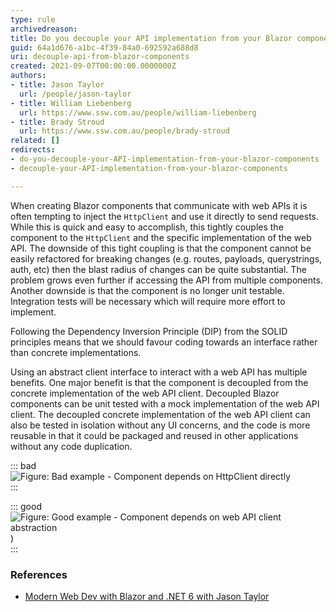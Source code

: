 ```yaml
---
type: rule
archivedreason: 
title: Do you decouple your API implementation from your Blazor components?
guid: 64a1d676-a1bc-4f39-84a0-692592a688d8
uri: decouple-api-from-blazor-components
created: 2021-09-07T00:00:00.0000000Z
authors:
- title: Jason Taylor
  url: /people/jason-taylor
- title: William Liebenberg
  url: https://www.ssw.com.au/people/william-liebenberg
- title: Brady Stroud
  url: https://www.ssw.com.au/people/brady-stroud
related: []
redirects:
- do-you-decouple-your-API-implementation-from-your-blazor-components
- decouple-your-API-implementation-from-your-blazor-components

---
```


When creating Blazor components that communicate with web APIs it is often tempting to inject the `HttpClient` and use it directly to send requests. While this is quick and easy to accomplish, this tightly couples the component to the `HttpClient` and the specific implementation of the web API. The downside of this tight coupling is that the component cannot be easily refactored for breaking changes (e.g. routes, payloads, querystrings, auth, etc) then the blast radius of changes can be quite substantial. The problem grows even further if accessing the API from multiple components. Another downside is that the component is no longer unit testable. Integration tests will be necessary which will require more effort to implement.

<!--endintro-->

Following the Dependency Inversion Principle (DIP) from the SOLID principles means that we should favour coding towards an interface rather than concrete implementations.

Using an abstract client interface to interact with a web API has multiple benefits. One major benefit is that the  component is decoupled from the concrete implementation of the web API client. Decoupled Blazor components can be unit tested with a mock implementation of the web API client. The decoupled concrete implementation of the web API client can also be tested in isolation without any UI concerns, and the code is more reusable in that it could be packaged and reused in other applications without any code duplication.

::: bad  
![Figure: Bad example - Component depends on HttpClient directly](blazor-decouple-bad-example.png)  
:::


::: good
![Figure: Good example - Component depends on web API client abstraction](blazor-decouple-good-example.png))  
:::

### References

* [Modern Web Dev with Blazor and .NET 6 with Jason Taylor](https://www.youtube.com/watch?v=lRYrhj9lwQk)
